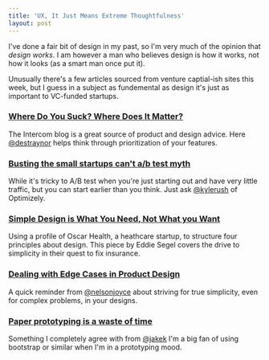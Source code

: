 ```yaml
---
title: 'UX, It Just Means Extreme Thoughtfulness'
layout: post
---
```


I've done a fair bit of design in my past, so I'm very much of the opinion that *design works*. I am however a man who believes design is how it works, not how it looks (as a smart man once put it).

Unusually there's a few articles sourced from venture captial-ish sites this week, but I guess in a subject as fundemental as design it's just as important to VC-funded startups.


### [Where Do You Suck? Where Does It Matter?](http://insideintercom.io/where-do-you-suck-where-does-it-matter/)

The Intercom blog is a great source of product and design advice. Here [@destraynor](http://twitter.com/destraynor) helps think through prioritization of your features.


### [Busting the small startups can't a/b test myth](http://kylerush.net/blog/small-startups-cant-ab-test/)

While it's tricky to A/B test when you're just starting out and have very little traffic, but you can start earlier than you think. Just ask [@kylerush](http://twitter.com/kylerush) of Optimizely.


### [Simple Design is What You Need, Not What you Want](http://firstround.com/article/Simple-Design-is-What-You-Need-Not-What-You-Want-1)

Using a profile of Oscar Health, a heathcare startup, to structure four principles about design. This piece by Eddie Segel covers the drive to simplicity in their quest to fix insurance.


### [Dealing with Edge Cases in Product Design](https://medium.com/design-of-a-technology-business/f90ecbf0dffd)

A quick reminder from [@nelsonjoyce](https://twitter.com/nelsonjoyce) about striving for true simplicity, even for complex problems, in your designs.


### [Paper prototyping is a waste of time](http://www.gv.com/lib/paper-prototyping-is-a-waste-of-time)

Something I completely agree with from [@jakek](http://twitter.com/jakek) I'm a big fan of using bootstrap or similar when I'm in a prototyping mood.
